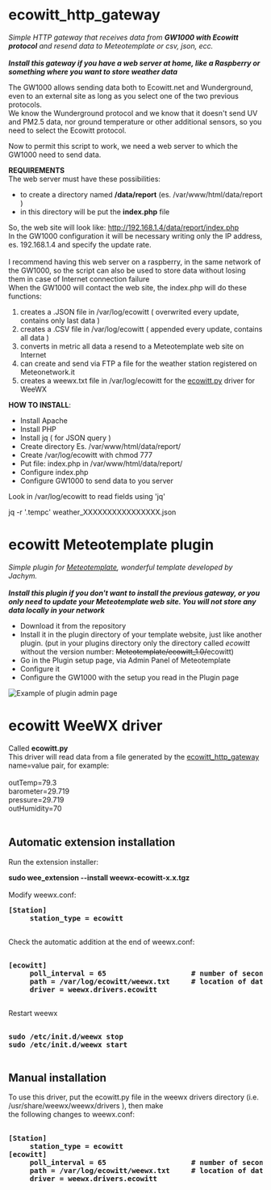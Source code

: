 # ecowitt_http_gateway
<i>Simple HTTP gateway that receives data from <b>GW1000 with Ecowitt protocol</b> and resend data to Meteotemplate or csv, json, ecc.</i><br><br>
<b><i>Install this gateway if you have a web server at home, like a Raspberry or something where you want to store weather data</b></i>
  
The GW1000 allows sending data both to Ecowitt.net and Wunderground, even to an external site as long as you select one
of the two previous protocols. <br>
We know the Wunderground protocol and we know that it doesn't send UV and PM2.5 data, nor ground temperature or
other additional sensors, so you need to select the Ecowitt protocol.<br>

Now to permit this script to work, we need a web server to which the GW1000 need to send data.

<b>REQUIREMENTS</B>
<br>
The web server must have these possibilities:
- to create a directory named <b>/data/report</b> (es. /var/www/html/data/report )
- in this directory will be put the <b>index.php</b> file 

So, the web site will look like: http://192.168.1.4/data/report/index.php<br>
In the GW1000 configuration it will be necessary writing only the IP address, es. 192.168.1.4 and specify the update rate.<br>
<br>
I recommend having this web server on a raspberry, in the same network of the GW1000, so the script can also be used to store data without losing them in case of Internet connection failure<br> 
When the GW1000 will contact the web site, the index.php will do these functions:

1) creates a .JSON file in /var/log/ecowitt ( overwrited every update, contains only last data )<br>
2) creates a .CSV file in /var/log/ecowitt ( appended every update, contains all data )<br>
3) converts in metric all data a resend to a Meteotemplate web site on Internet<br>
4) can create and send via FTP a file for the weather station registered on Meteonetwork.it 
5) creates a weewx.txt file in /var/log/ecowitt for the [ecowitt.py](https://raw.githubusercontent.com/iz0qwm/ecowitt_http_gateway/master/ecowitt.py) driver for WeeWX

<b>HOW TO INSTALL</b>:
- Install Apache
- Install PHP
- Install jq ( for JSON query )
- Create directory Es. /var/www/html/data/report/
- Create /var/log/ecowitt with chmod 777
- Put file: index.php in /var/www/html/data/report/
- Configure index.php
- Configure GW1000 to send data to you server

Look in /var/log/ecowitt to read fields using 'jq'

jq -r '.tempc' weather_XXXXXXXXXXXXXXXX.json


# ecowitt Meteotemplate plugin
<i>Simple plugin for [Meteotemplate](http://www.meteotemplate.com/), wonderful template developed by Jachym.</i><br><br>
<b><i>Install this plugin if you don't want to install the previous gateway, or you only need to update your Meteotemplate web site. You will not store any data locally in your network</b></i>

- Download it from the repository
- Install it in the plugin directory of your template website, just like another plugin. (put in your plugins directory only the directory called <i>ecowitt</i> without the version number: <del>Meteotemplate/ecowitt_1.0/</del>ecowitt) 
- Go in the Plugin setup page, via Admin Panel of Meteotemplate
- Configure it
- Configure the GW1000 with the setup you read in the Plugin page

![Example of plugin admin page](https://raw.githubusercontent.com/iz0qwm/ecowitt_http_gateway/master/ecowitt_plugin2.png)

# ecowitt WeeWX driver

Called <b>ecowitt.py</b> <br>
This driver will read data from a file generated by the [ecowitt_http_gateway](https://github.com/iz0qwm/ecowitt_http_gateway/blob/master/README.md#ecowitt_http_gateway)<br>
name=value pair, for example:<br>
<br>
outTemp=79.3<br>
barometer=29.719<br>
pressure=29.719<br>
outHumidity=70<br>
<br>
## Automatic extension installation

Run the extension installer:

<b>sudo wee_extension --install weewx-ecowitt-x.x.tgz</b>
<br><br>
Modify weewx.conf:
<pre>
<b>[Station]
     station_type = ecowitt
</b>
</pre>
Check the automatic addition at the end of weewx.conf:<br>
<pre>
<b>
[ecowitt]
     poll_interval = 65                    # number of seconds, just a little more than the GW1000 update time
     path = /var/log/ecowitt/weewx.txt     # location of data file
     driver = weewx.drivers.ecowitt
</b>
</pre>

Restart weewx<br>
<pre>
<b>
sudo /etc/init.d/weewx stop
sudo /etc/init.d/weewx start
</b>
</pre>
## Manual installation
To use this driver, put the ecowitt.py file in the weewx drivers directory (i.e. /usr/share/weewx/weewx/drivers ), then make<br>
the following changes to weewx.conf:<br>
<br>
<pre>
<b>[Station]
     station_type = ecowitt
[ecowitt]
     poll_interval = 65                    # number of seconds, just a little more than the GW1000 update time
     path = /var/log/ecowitt/weewx.txt     # location of data file
     driver = weewx.drivers.ecowitt
</b>
</pre>
